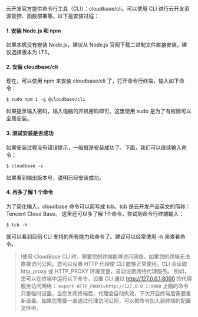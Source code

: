 云开发官方提供命令行工具（CLI）：cloudbase/cli。可以使用 CLI 进行云开发资源管控、函数部署等。以下是安装过程：

#### 1. 安装 Node.js 和 npm

如果本机没有安装 Node.js，建议从 Node.js 官网下载二进制文件直接安装，建议选择版本为 LTS。

#### 2. 安装 cloudbase/cli

现在，可以使用 npm 来安装 cloudbase/cli 了，打开命令行终端，输入如下命令：
```
$ sudo npm i -g @cloudbase/cli        
```
如果提示输入密码，输入电脑的开机密码即可。这里使用 sudo 是为了有权限可以全局安装。

#### 3. 测试安装是否成功
如果安装过程没有错误提示，一般就是安装成功了。下面，我们可以继续输入命令：
```
$ cloudbase -v
```
如果看到输出版本号，说明已经安装成功。

#### 4. 再多了解 1 个命令
为了简化输入，cloudbase 命令可以简写成 tcb。tcb 是云开发产品英文的简称：Tencent Cloud Base。
这里还可以多了解 1个命令，尝试到命令行终端输入：
```
$ tcb -h
```
就可以看到目前 CLI 支持的所有能力和命令了。建议可以经常使用 -h 来查看命令。

>!使用 CloudBase CLI 时，需要您的终端能够访问网络。如果您的终端无法直接访问公网，您可以设置 HTTP 代理使 CLI 能够正常使用，CLI 会读取 http_proxy 或 HTTP_PROXY 环境变量，自动设置网络代理服务。
例如，您可以在终端中运行以下命令，设置 CLI 通过 http://127.0.0.1:8000 的代理服务访问网络：
`export HTTP_PROXY=http://127.0.0.1:8000`
上面的命令只是临时设置，当您关闭终端后，代理会自动失效，下次开启终端后需要重新设置。如果您需要一直通过代理访问公网，可以把命令加入到终端的配置文件中。



